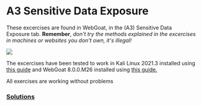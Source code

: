 # A3 Sensitive Data Exposure

These excercises are found in WebGoat, in the (A3) Sensitive Data Exposure tab. __Remember__, _don't try the methods explained in the excercises in machines or websites you don't own, it's illegal!_

![](https://i.gyazo.com/ba73150c99642f6e438bd17fdf8cc58c.png)

The excercises have been tested to work in Kali Linux 2021.3 installed using [this guide](https://github.com/tonikerttula/APE/blob/main/installs/Kali.md) and WebGoat 8.0.0.M26 installed using [this guide.](https://github.com/tonikerttula/APE/blob/main/installs/webgoat.md)

All exercises are working without problems

### [Solutions](https://github.com/tonikerttula/APE/blob/main/solutions/A3solutions.md)
